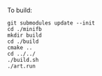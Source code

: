 To build:

```
git submodules update --init
cd ./minifb
mkdir build
cd ./build
cmake ..
cd ../../
./build.sh
./art.run
```
